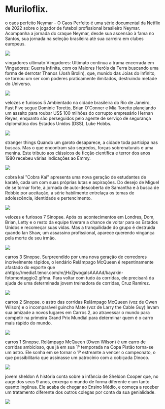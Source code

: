 # Muriloflix.
o caos perfeito
Neymar - O Caos Perfeito é uma série documental da Netflix de 2022 sobre o jogador de futebol profissional brasileiro Neymar.
Acompanha a jornada do craque Neymar, desde sua ascensão à fama no Santos, sua jornada na seleção brasileira até sua carreira em clubes europeus.

![](https://media1.tenor.com/m/lnLTl5hgHBwAAAAd/neyney-neymar.gif)

vingadores ultimato
Vingadores: Ultimato continua a trama encerrada em Vingadores: Guerra Infinita, com os Maiores Heróis da Terra buscando uma forma de derrotar Thanos 
(Josh Brolin), que, munido das Joias do Infinito, se tornou um ser com poderes praticamente ilimitados, destruindo metade do Universo.

![](https://media1.tenor.com/m/48At-FGuwowAAAAC/avengers-running.gif)


velozes e furiosos 5
Ambientado na cidade brasileira do Rio de Janeiro, Fast Five segue Dominic Toretto, Brian O'Conner e Mia Toretto planejando um assalto para roubar
US$ 100 milhões do corrupto empresário Hernan Reyes, enquanto são perseguidos pelo agente de serviço de segurança diplomática dos Estados Unidos (DSS), Luke Hobbs.


![](https://media1.tenor.com/m/MXCm5rJpoK4AAAAd/driving-away-escape.gif)


stranger things
Quando um garoto desaparece, a cidade toda participa nas buscas. Mas o que encontram são segredos, forças sobrenaturais e uma menina. Este tributo aos clássicos de ficção científica e terror dos anos 1980 recebeu várias indicações ao Emmy.


![](https://media1.tenor.com/m/3GwiYEkrm3AAAAAd/mind-flayer-vecna.gif)


cobra kai
"Cobra Kai" apresenta uma nova geração de estudantes de karatê, cada um com suas próprias lutas e aspirações. Do desejo de Miguel de se tornar forte, à jornada de auto-descoberta de Samantha e à busca de Robbie por aceitação, a série habilmente entrelaça os temas de adolescência, identidade e pertencimento.


![](https://media1.tenor.com/m/x7JIOONhDgwAAAAd/side-nod-johnny-lawrence.gif)


velozes e furiosos 7
Sinopse. Após os acontecimentos em Londres, Dom, Brian, Letty e o resto da equipe tiveram a chance de voltar para os Estados Unidos e recomeçar suas vidas. Mas a tranquilidade do grupo é destruída quando Ian Shaw, um assassino profissional, aparece querendo vingança pela morte de seu irmão.


![](https://media1.tenor.com/m/jHxZjwogaIsAAAAd/kayakin-fotomontaggio2.gif)


carros 3
Sinopse. Surpreendido por uma nova geração de corredores incrivelmente rápidos, o lendário Relâmpago McQueen é repentinamente afastado do esporte que ahttps://media1.tenor.com/m/jHxZjwogaIsAAAAd/kayakin-fotomontaggio2.gifma. Para voltar com tudo às corridas, ele precisará da ajuda de uma determinada jovem treinadora de corridas, Cruz Ramirez.


![](https://media1.tenor.com/m/erJaNYREUkQAAAAd/jackson-storm-jackson.gif)


carros 2
Sinopse. o astro das corridas Relâmpago McQueen (voz de Owen Wilson) e o incomparável guincho Mate (voz de Larry the Cable Guy) levam sua amizade a novos lugares em Carros 2, ao atravessar o mundo para competir na primeira Grand Prix Mundial para determinar quem é o carro mais rápido do mundo.


![](https://media1.tenor.com/m/kmMGgNMQiHsAAAAd/mater-desperate.gif)


carros 1
Sinopse. Relâmpago McQueen (Owen Wilson) é um carro de corridas ambicioso, que já em sua 1ª temporada na Copa Pistão torna-se um astro. Ele sonha em se tornar o 1º estreante a vencer o campeonato, o que possibilitaria que assinasse um patrocínio com a cobiçada Dinoco.


![](https://media1.tenor.com/m/wT3q67BOawwAAAAd/mcqueen-piston-cup.gif)


jovem sheldon
A história conta sobre a infância de Sheldon Cooper que, no auge dos seus 9 anos, enxerga o mundo de forma diferente e um tanto quanto ingênua. Ele acaba de chegar ao Ensino Médio, e começa a receber um tratamento diferente dos outros colegas por conta da sua genialidade.


![](https://media1.tenor.com/m/hugzj_lh7eIAAAAd/young-sheldon-scream.gif)
